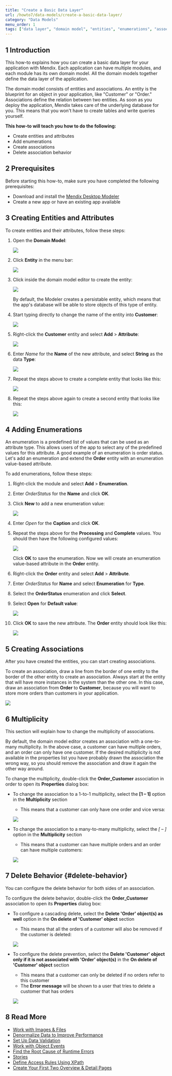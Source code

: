 ```yaml
---
title: "Create a Basic Data Layer"
url: /howto7/data-models/create-a-basic-data-layer/
category: "Data Models"
menu_order: 1
tags: ["data layer", "domain model", "entities", "enumerations", "associations"]
---
```


## 1 Introduction

This how-to explains how you can create a basic data layer for your application with Mendix. Each application can have multiple modules, and each module has its own domain model. All the domain models together define the data layer of the application. 

The domain model consists of entities and associations. An entity is the blueprint for an object in your application, like "Customer" or "Order." Associations define the relation between two entities. As soon as you deploy the application, Mendix takes care of the underlying database for you. This means that you won't have to create tables and write queries yourself.

**This how-to will teach you how to do the following:**

* Create entities and attributes
* Add enumerations
* Create associations
* Delete association behavior

## 2 Prerequisites

Before starting this how-to, make sure you have completed the following prerequisites:

* Download and install the [Mendix Desktop Modeler](https://marketplace.mendix.com/link/studiopro/)
* Create a new app or have an existing app available

## 3 Creating Entities and Attributes

To create entities and their attributes, follow these steps:

1. Open the **Domain Model**:

    ![](/attachments/howto7/data-models//create-a-basic-data-layer/18582192.png)

2. Click **Entity** in the menu bar:

    ![](/attachments/howto7/data-models//create-a-basic-data-layer/18582191.png) 

3. Click inside the domain model editor to create the entity:

    ![](/attachments/howto7/data-models//create-a-basic-data-layer/18582190.png) 

    By default, the Modeler creates a persistable entity, which means that the app's database will be able to store objects of this type of entity.
4. Start typing directly to change the name of the entity into **Customer**:

    ![](/attachments/howto7/data-models//create-a-basic-data-layer/18582189.png)

5. Right-click the **Customer** entity and select **Add** > **Attribute**:

    ![](/attachments/howto7/data-models//create-a-basic-data-layer/18582188.png)

6. Enter *Name* for the **Name** of the new attribute, and select **String** as the data **Type**:

    ![](/attachments/howto7/data-models//create-a-basic-data-layer/18582186.png)

7. Repeat the steps above to create a complete entity that looks like this:

    ![](/attachments/howto7/data-models//create-a-basic-data-layer/18582185.png)

8. Repeat the steps above again to create a second entity that looks like this:

    ![](/attachments/howto7/data-models//create-a-basic-data-layer/18582184.png)

## 4 Adding Enumerations

An enumeration is a predefined list of values that can be used as an attribute type. This allows users of the app to select any of the predefined values for this attribute. A good example of an enumeration is order status. Let's add an enumeration and extend the **Order** entity with an enumeration value-based attribute.

To add enumerations, follow these steps:

1. Right-click the module and select **Add** > **Enumeration**.
2. Enter *OrderStatus* for the **Name** and click **OK**.
3. Click **New** to add a new enumeration value:

    ![](/attachments/howto7/data-models//create-a-basic-data-layer/18582181.png)

4. Enter *Open* for the **Caption** and click **OK**.
5. Repeat the steps above for the **Processing** and **Complete** values. You should then have the following configured values:

    ![](/attachments/howto7/data-models//create-a-basic-data-layer/18582179.png)

    Click **OK** to save the enumeration. Now we will create an enumeration value-based attribute in the **Order** entity.
6. Right-click the **Order** entity and select **Add** > **Attribute**.
7. Enter *OrderStatus* for **Name** and select **Enumeration** for **Type**.
8. Select the **OrderStatus** enumeration and click **Select**.
9. Select **Open** for **Default value**:

    ![](/attachments/howto7/data-models//create-a-basic-data-layer/18582197.png)

10. Click **OK** to save the new attribute. The **Order** entity should look like this:

    ![](/attachments/howto7/data-models//create-a-basic-data-layer/18582176.png)

## 5 Creating Associations

After you have created the entities, you can start creating associations.

To create an association, draw a line from the border of one entity to the border of the other entity to create an association. Always start at the entity that will have more instances in the system than the other one. In this case, draw an association from **Order** to **Customer**, because you will want to store more orders than customers in your application.

![](/attachments/howto7/data-models//create-a-basic-data-layer/18582175.png)

## 6 Multiplicity

This section will explain how to change the multiplicity of associations. 

By default, the domain model editor creates an association with a one-to-many multiplicity. In the above case, a customer can have multiple orders, and an order can only have one customer. If the desired multiplicity is not available in the properties list you have probably drawn the association the wrong way, so you should remove the association and draw it again the other way around.

To change the multiplicity, double-click the **Order_Customer** association in order to open its **Properties** dialog box:

* To change the association to a 1-to-1 multiplicity, select the **[1 – 1]** option in the **Multiplicity** section
    * This means that a customer can only have one order and vice versa:

    ![](/attachments/howto7/data-models//create-a-basic-data-layer/18582206.png)

* To change the association to a many-to-many multiplicity, select the **[* – *]** option in the **Multiplicity** section

    * This means that a customer can have multiple orders and an order can have multiple customers:

    ![](/attachments/howto7/data-models//create-a-basic-data-layer/18582205.png)

## 7 Delete Behavior {#delete-behavior}

You can configure the delete behavior for both sides of an association.

To configure the delete behavior, double-click the **Order_Customer** association to open its **Properties** dialog box:

* To configure a cascading delete, select the **Delete 'Order' object(s) as well** option in the **On delete of 'Customer' object** section
    * This means that all the orders of a customer will also be removed if the customer is deleted:

    ![](/attachments/howto7/data-models//create-a-basic-data-layer/18582209.png)

* To configure the delete prevention, select the **Delete 'Customer' object only if it is not associated with 'Order' object(s)** in the **On delete of 'Customer' object** section
    * This means that a customer can only be deleted if no orders refer to this customer
    * The **Error message** will be shown to a user that tries to delete a customer that has orders

    ![](/attachments/howto7/data-models//create-a-basic-data-layer/18582208.png)

## 8 Read More

* [Work with Images & Files](/howto/data-models/working-with-images-and-files/)
* [Denormalize Data to Improve Performance](/howto/data-models/denormalize-data-to-improve-performance/)
* [Set Up Data Validation](/howto/data-models/setting-up-data-validation/)
* [Work with Object Events](/howto7/data-models/working-with-object-events/)
* [Find the Root Cause of Runtime Errors](/howto7/monitoring-troubleshooting/finding-the-root-cause-of-runtime-errors/)
* [Stories](/developerportal/collaborate/stories/)
* [Define Access Rules Using XPath](/howto7/logic-business-rules/define-access-rules-using-xpath/)
* [Create Your First Two Overview & Detail Pages](/howto7/front-end/create-your-first-two-overview-and-detail-pages/)

